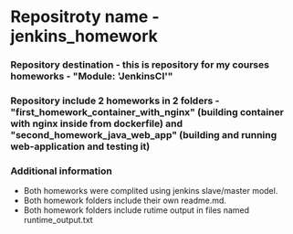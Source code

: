 # Repositroty name - jenkins_homework
### Repository destination - this is repository for my courses homeworks - "Module: 'JenkinsCI'"
### Repository include 2 homeworks in 2 folders - "first_homework_container_with_nginx" (building container with nginx inside from dockerfile) and "second_homework_java_web_app" (building and running web-application and testing it)
### Additional information
* Both homeworks were complited using jenkins slave/master model. 
* Both homework folders include their own readme.md.
* Both homework folders include rutime output in files named runtime_output.txt 
